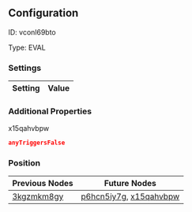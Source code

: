 # <nil>
## Configuration
ID:  vconl69bto

Type: EVAL 


### Settings
| Setting | Value  |
| :------------------------ | ---------------------------------------- |
 




### Additional Properties
x15qahvbpw
 ```json 
anyTriggersFalse
```




### Position
| Previous Nodes | Future Nodes |
| :------------- | ------------ |
| [3kgzmkm8gy](./3kgzmkm8gy.md) | [p6hcn5iy7g](./p6hcn5iy7g.md), [x15qahvbpw](./x15qahvbpw.md) |